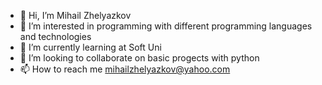 - 👋 Hi, I’m Mihail Zhelyazkov
- 👀 I’m interested in programming with different programming languages and technologies
- 🌱 I’m currently learning at Soft Uni 
- 💞️ I’m looking to collaborate on basic progects with python
- 📫 How to reach me mihailzhelyazkov@yahoo.com

<!---
mihail859/mihail859 is a ✨ special ✨ repository because its `README.md` (this file) appears on your GitHub profile.
You can click the Preview link to take a look at your changes.
--->

